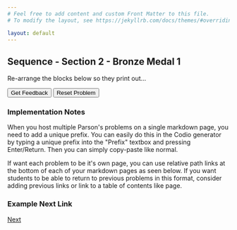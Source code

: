 ```yaml
---
# Feel free to add content and custom Front Matter to this file.
# To modify the layout, see https://jekyllrb.com/docs/themes/#overriding-theme-defaults

layout: default
---
```



## Sequence - Section 2 - Bronze Medal 1
Re-arrange the blocks below so they print out...

<div id="bronze-medal-challenge-say-my-name-sortableTrash" class="sortable-code"></div> 
<div id="bronze-medal-challenge-say-my-name-sortable" class="sortable-code"></div> 
<div style="clear:both;"></div> 
<p> 
    <input id="bronze-medal-challenge-say-my-name-feedbackLink" value="Get Feedback" type="button" /> 
    <input id="bronze-medal-challenge-say-my-name-newInstanceLink" value="Reset Problem" type="button" /> 
</p> 
<script type="text/javascript"> 
(function(){
  var initial = "#Bronze medal challenge: Say my name\n" +
    "first_name = input(&#039;Enter your first name&#039;)\n" +
    "second_name = input(&#039;Enter your second name&#039;)\n" +
    "print(&#039;Hello&#039;)\n" +
    "print(first_name)\n" +
    "print(second_name)\n" +
    "print(&#039;Nice to meet you&#039;)";
  var parsonsPuzzle = new ParsonsWidget({
    "sortableId": "bronze-medal-challenge-say-my-name-sortable",
    "max_wrong_lines": 10,
    "grader": ParsonsWidget._graders.LineBasedGrader,
    "exec_limit": 2500,
    "can_indent": true,
    "x_indent": 50,
    "lang": "en",
    "show_feedback": true
  });
  parsonsPuzzle.init(initial);
  parsonsPuzzle.shuffleLines();
  $("#bronze-medal-challenge-say-my-name-newInstanceLink").click(function(event){ 
      event.preventDefault(); 
      parsonsPuzzle.shuffleLines(); 
  }); 
  $("#bronze-medal-challenge-say-my-name-feedbackLink").click(function(event){ 
      event.preventDefault(); 
      parsonsPuzzle.getFeedback(); 
  }); 
})(); 
</script>


### Implementation Notes
When you host multiple Parson's problems on a single markdown page, you need to add a unique prefix. You can easily do this in the Codio generator by typing a unique prefix into the "Prefix" textbox and pressing Enter/Return. Then you can simply copy-paste like normal.

If want each problem to be it's own page, you can use relative path links at the bottom of each of your markdown pages as seen below. If you want students to be able to return to previous problems in this format, consider adding previous links or link to a table of contents like page.

### Example Next Link
[Next](./parsons/example1.html)

